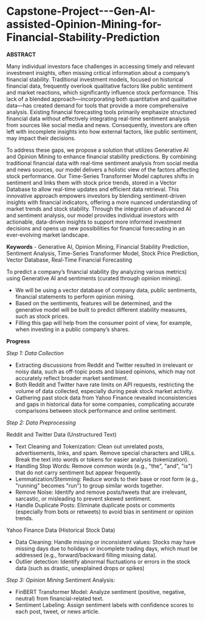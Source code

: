 # Capstone-Project---Gen-AI-assisted-Opinion-Mining-for-Financial-Stability-Prediction

**ABSTRACT**

Many individual investors face challenges in accessing timely and relevant investment insights, often missing critical information about a company’s financial stability. Traditional investment models, focused on historical financial data, frequently overlook qualitative factors like public sentiment and market reactions, which significantly influence stock performance. This lack of a blended approach—incorporating both quantitative and qualitative data—has created demand for tools that provide a more comprehensive analysis. Existing financial forecasting tools primarily emphasize structured financial data without effectively integrating real-time sentiment analysis from sources like social media and news. Consequently, investors are often left with incomplete insights into how external factors, like public sentiment, may impact their decisions.

To address these gaps, we propose a solution that utilizes Generative AI and Opinion Mining to enhance financial stability predictions. By combining traditional financial data with real-time sentiment analysis from social media and news sources, our model delivers a holistic view of the factors affecting stock performance. Our Time-Series Transformer Model captures shifts in sentiment and links them with stock price trends, stored in a Vector Database to allow real-time updates and efficient data retrieval. This innovative approach empowers investors by blending sentiment-driven insights with financial indicators, offering a more nuanced understanding of market trends and stock stability. Through the integration of advanced AI and sentiment analysis, our model provides individual investors with actionable, data-driven insights to support more informed investment decisions and opens up new possibilities for financial forecasting in an ever-evolving market landscape.

**Keywords** - Generative AI, Opinion Mining, Financial Stability Prediction, Sentiment Analysis, Time-Series Transformer Model, Stock Price Prediction, Vector Database, Real-Time Financial Forecasting


To predict a company’s financial stability (by analyzing various metrics) using Generative AI and sentiments (curated through opinion mining).

- We will be using a vector database of company data, public sentiments, financial statements to perform opinion mining.
- Based on the sentiments, features will be determined, and the generative model will be built to predict different stability measures, such as stock prices.
- Filling this gap will help from the consumer point of view, for example, when investing in a public company’s shares.

**Progress**

*Step 1: Data Collection*

- Extracting discussions from Reddit and Twitter resulted in irrelevant or noisy data, such as off-topic posts and biased opinions, which may not accurately reflect broader market sentiment.
- Both Reddit and Twitter have rate limits on API requests, restricting the volume of data collected, especially during peak stock market activity.
- Gathering past stock data from Yahoo Finance revealed inconsistencies and gaps in historical data for some companies, complicating accurate comparisons between stock performance and online sentiment.

*Step 2: Data Preprocessing*

Reddit and Twitter Data (Unstructured Text)
- Text Cleaning and Tokenization: Clean out unrelated posts, advertisements, links, and spam. Remove special characters and URLs. Break the text into words or tokens for easier analysis (tokenization).
- Handling Stop Words: Remove common words (e.g., "the", "and", "is") that do not carry sentiment but appear frequently.
- Lemmatization/Stemming: Reduce words to their base or root form (e.g., "running" becomes "run") to group similar words together.
- Remove Noise: Identify and remove posts/tweets that are irrelevant, sarcastic, or misleading to prevent skewed sentiment.
- Handle Duplicate Posts: Eliminate duplicate posts or comments (especially from bots or retweets) to avoid bias in sentiment or opinion trends.

Yahoo Finance Data (Historical Stock Data)
- Data Cleaning: Handle missing or inconsistent values: Stocks may have missing days due to holidays or incomplete trading days, which must be addressed (e.g., forward/backward filling missing data).
- Outlier detection: Identify abnormal fluctuations or errors in the stock data (such as drastic, unexplained drops or spikes)

*Step 3: Opinion Mining*
Sentiment Analysis:
- FinBERT Transformer Model: Analyze sentiment (positive, negative, neutral) from financial-related text.
- Sentiment Labeling: Assign sentiment labels with confidence scores to each post, tweet, or news article.







